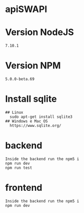 # apiSWAPI
  # Version NodeJS
    7.10.1
  # Version NPM
    5.0.0-beta.69
  # Install sqlite
    ## Linux
      sudo apt-get install sqlite3
    ## Windows e Mac OS
      https://www.sqlite.org/
  # backend
    Inside the backend run the npm5 i
    npm run dev
    npm run test
  # frontend
    Inside the backend run the npm5 i
    npm run dev
